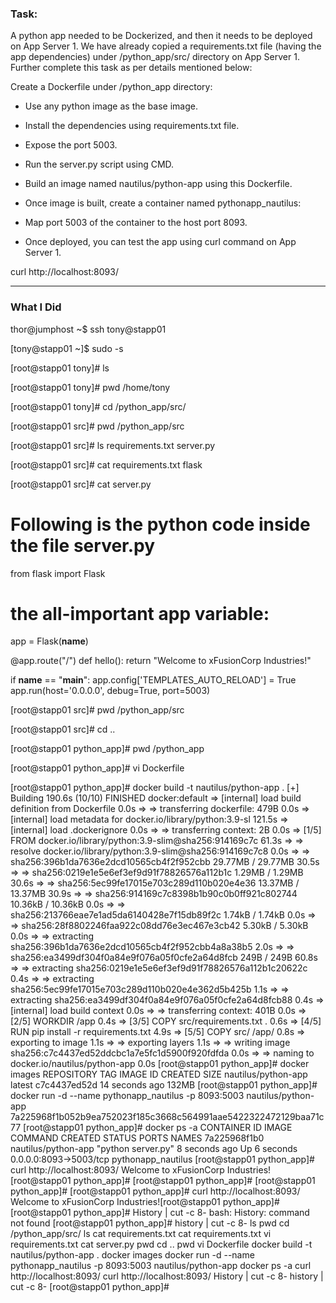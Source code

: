 ### Task:

A python app needed to be Dockerized, and then it needs to be deployed on App Server 1. We have already copied a requirements.txt file (having the app dependencies) under /python_app/src/ directory on App Server 1. Further complete this task as per details mentioned below:

Create a Dockerfile under /python_app directory:

- Use any python image as the base image.

- Install the dependencies using requirements.txt file.

- Expose the port 5003.

- Run the server.py script using CMD.

- Build an image named nautilus/python-app using this Dockerfile.

- Once image is built, create a container named pythonapp_nautilus:

- Map port 5003 of the container to the host port 8093.

- Once deployed, you can test the app using curl command on App Server 1.

curl http://localhost:8093/

--------------------------------------------------------------------------

### What I Did

thor@jumphost ~$ ssh tony@stapp01

[tony@stapp01 ~]$ sudo -s

[root@stapp01 tony]# ls

[root@stapp01 tony]# pwd
/home/tony

[root@stapp01 tony]# cd /python_app/src/

[root@stapp01 src]# pwd
/python_app/src

[root@stapp01 src]# ls
requirements.txt  server.py

[root@stapp01 src]# cat requirements.txt 
flask

[root@stapp01 src]# cat server.py 

# Following is the python code inside the file server.py
from flask import Flask

# the all-important app variable:
app = Flask(__name__)

@app.route("/")
def hello():
    return "Welcome to xFusionCorp Industries!"

if __name__ == "__main__":
        app.config['TEMPLATES_AUTO_RELOAD'] = True
        app.run(host='0.0.0.0', debug=True, port=5003)
        
        
[root@stapp01 src]# pwd
/python_app/src

[root@stapp01 src]# cd ..

[root@stapp01 python_app]# pwd
/python_app

[root@stapp01 python_app]# vi Dockerfile

[root@stapp01 python_app]# docker build -t nautilus/python-app .
[+] Building 190.6s (10/10) FINISHED                      docker:default
 => [internal] load build definition from Dockerfile                0.0s
 => => transferring dockerfile: 479B                                0.0s
 => [internal] load metadata for docker.io/library/python:3.9-sl  121.5s
 => [internal] load .dockerignore                                   0.0s
 => => transferring context: 2B                                     0.0s
 => [1/5] FROM docker.io/library/python:3.9-slim@sha256:914169c7c  61.3s
 => => resolve docker.io/library/python:3.9-slim@sha256:914169c7c8  0.0s
 => => sha256:396b1da7636e2dcd10565cb4f2f952cbb 29.77MB / 29.77MB  30.5s
 => => sha256:0219e1e5e6ef3ef9d91f78826576a112b1c 1.29MB / 1.29MB  30.6s
 => => sha256:5ec99fe17015e703c289d110b020e4e36 13.37MB / 13.37MB  30.9s
 => => sha256:914169c7c8398b1b90c0b0ff921c802744 10.36kB / 10.36kB  0.0s
 => => sha256:213766eae7e1ad5da6140428e7f15db89f2c 1.74kB / 1.74kB  0.0s
 => => sha256:28f8802246faa922c08dd76e3ec467e3cb42 5.30kB / 5.30kB  0.0s
 => => extracting sha256:396b1da7636e2dcd10565cb4f2f952cbb4a8a38b5  2.0s
 => => sha256:ea3499df304f0a84e9f076a05f0cfe2a64d8fcb 249B / 249B  60.8s
 => => extracting sha256:0219e1e5e6ef3ef9d91f78826576a112b1c20622c  0.4s
 => => extracting sha256:5ec99fe17015e703c289d110b020e4e362d5b425b  1.1s
 => => extracting sha256:ea3499df304f0a84e9f076a05f0cfe2a64d8fcb88  0.4s
 => [internal] load build context                                   0.0s
 => => transferring context: 401B                                   0.0s
 => [2/5] WORKDIR /app                                              0.4s
 => [3/5] COPY src/requirements.txt .                               0.6s
 => [4/5] RUN pip install -r requirements.txt                       4.9s
 => [5/5] COPY src/ /app/                                           0.8s
 => exporting to image                                              1.1s
 => => exporting layers                                             1.1s
 => => writing image sha256:c7c4437ed52ddcbc1a7e5fc1d5900f920fdfda  0.0s
 => => naming to docker.io/nautilus/python-app                      0.0s
[root@stapp01 python_app]# docker images
REPOSITORY            TAG       IMAGE ID       CREATED          SIZE
nautilus/python-app   latest    c7c4437ed52d   14 seconds ago   132MB
[root@stapp01 python_app]# docker run -d --name pythonapp_nautilus -p 8093:5003 nautilus/python-app
7a225968f1b052b9ea752023f185c3668c564991aae5422322472129baa71c77
[root@stapp01 python_app]# docker ps -a
CONTAINER ID   IMAGE                 COMMAND              CREATED         STATUS         PORTS                    NAMES
7a225968f1b0   nautilus/python-app   "python server.py"   8 seconds ago   Up 6 seconds   0.0.0.0:8093->5003/tcp   pythonapp_nautilus
[root@stapp01 python_app]# curl http://localhost:8093/
Welcome to xFusionCorp Industries![root@stapp01 python_app]# 
[root@stapp01 python_app]# 
[root@stapp01 python_app]# 
[root@stapp01 python_app]# curl http://localhost:8093/
Welcome to xFusionCorp Industries![root@stapp01 python_app]# 
[root@stapp01 python_app]# History | cut -c 8-
bash: History: command not found
[root@stapp01 python_app]# history | cut -c 8-
ls
pwd
cd /python_app/src/
ls
cat requirements.txt 
cat requirements.txt 
vi requirements.txt 
cat server.py 
pwd
cd ..
pwd
vi Dockerfile
docker build -t nautilus/python-app .
docker images
docker run -d --name pythonapp_nautilus -p 8093:5003 nautilus/python-app
docker ps -a
curl http://localhost:8093/
curl http://localhost:8093/
History | cut -c 8-
history | cut -c 8-
[root@stapp01 python_app]# 
